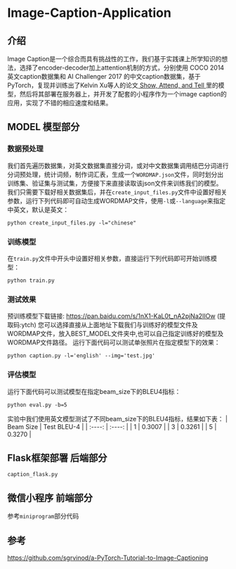# Image-Caption-Application
## 介绍
  Image Caption是一个综合而具有挑战性的工作，我们基于实践课上所学知识的想法，选择了encoder-decoder加上attention机制的方式，分别使用 COCO 2014 英文caption数据集和 AI Challenger 2017 的中文caption数据集，基于PyTorch，复现并训练出了Kelvin Xu等人的论文[ Show, Attend, and Tell ](https://arxiv.org/abs/1502.03044)里的模型，然后将其部署在服务器上，并开发了配套的小程序作为一个image caption的应用，实现了不错的相应速度和结果。

## MODEL 模型部分
### 数据预处理
  我们首先遍历数据集，对英文数据集直接分词，或对中文数据集调用结巴分词进行分词预处理，统计词频，制作词汇表，生成一个`WORDMAP.json`文件，同时划分出训练集、验证集与测试集，方便接下来直接读取该json文件来训练我们的模型。
  我们只需要下载好相关数据集后，并在`create_input_files.py`文件中设置好相关参数，运行下列代码即可自动生成WORDMAP文件，使用`-l`或`--language`来指定中英文，默认是英文：
```python3
python create_input_files.py -l="chinese"
```

### 训练模型
  在`train.py`文件中开头中设置好相关参数，直接运行下列代码即可开始训练模型：
```python3
python train.py
```

### 测试效果
  预训练模型下载链接: <https://pan.baidu.com/s/1nX1-KaL0t_nA2pjNa2IIOw> (提取码:ytch) 
  您可以选择直接从上面地址下载我们与训练好的模型文件及WORDMAP文件，放入BEST_MODEL文件夹中,也可以自己指定训练好的模型及WORDMAP文件路径。
  运行下面代码可以测试单张照片在指定模型下的效果：
```python3
python caption.py -l='english' --img='test.jpg' 
```
### 评估模型
  运行下面代码可以测试模型在指定beam_size下的BLEU4指标：
```python3
python eval.py -b=5
```
实验中我们使用英文模型测试了不同beam_size下的BLEU4指标，结果如下表：
| Beam Size | Test BLEU-4 |
| :----: | :----: |
| 1 | 0.3007 |
| 3 | 0.3261 |
| 5 | 0.3270 |

## Flask框架部署 后端部分
  `caption_flask.py`
## 微信小程序 前端部分
  参考`miniprogram`部分代码

## 参考
https://github.com/sgrvinod/a-PyTorch-Tutorial-to-Image-Captioning
